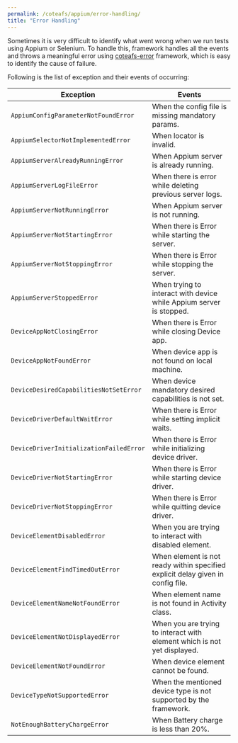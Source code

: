 ```yaml
---
permalink: /coteafs/appium/error-handling/
title: "Error Handling"
---
```


Sometimes it is very difficult to identify what went wrong when we run tests using Appium or Selenium. To handle this, framework handles all the events and throws a meaningful error using [coteafs-error](https://github.com/WasiqB/coteafs-error) framework, which is easy to identify the cause of failure.

Following is the list of exception and their events of occurring:

Exception | Events
----------|-------
`AppiumConfigParameterNotFoundError` | When the config file is missing mandatory params.
`AppiumSelectorNotImplementedError` | When locator is invalid.
`AppiumServerAlreadyRunningError` | When Appium server is already running.
`AppiumServerLogFileError` | When there is error while deleting previous server logs.
`AppiumServerNotRunningError` | When Appium server is not running.
`AppiumServerNotStartingError` | When there is Error while starting the server.
`AppiumServerNotStoppingError` | When there is Error while stopping the server.
`AppiumServerStoppedError` | When trying to interact with device while Appium server is stopped.
`DeviceAppNotClosingError` | When there is Error while closing Device app.
`DeviceAppNotFoundError` | When device app is not found on local machine.
`DeviceDesiredCapabilitiesNotSetError` | When device mandatory desired capabilities is not set.
`DeviceDriverDefaultWaitError` | When there is Error while setting implicit waits.
`DeviceDriverInitializationFailedError` | When there is Error while initializing device driver.
`DeviceDriverNotStartingError` | When there is Error while starting device driver.
`DeviceDriverNotStoppingError` | When there is Error while quitting device driver.
`DeviceElementDisabledError` | When you are trying to interact with disabled element.
`DeviceElementFindTimedOutError` | When element is not ready within specified explicit delay given in config file.
`DeviceElementNameNotFoundError` | When element name is not found in Activity class.
`DeviceElementNotDisplayedError` | When you are trying to interact with element which is not yet displayed.
`DeviceElementNotFoundError` | When device element cannot be found.
`DeviceTypeNotSupportedError` | When the mentioned device type is not supported by the framework.
`NotEnoughBatteryChargeError` | When Battery charge is less than 20%.
